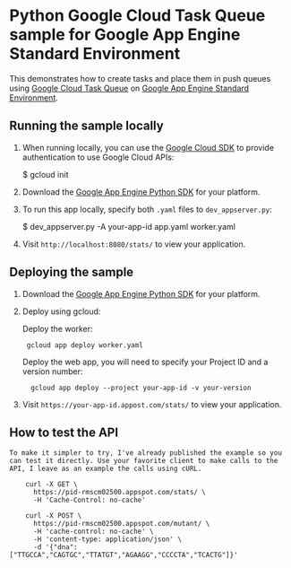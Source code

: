 # Python Google Cloud Task Queue sample for Google App Engine Standard Environment

This demonstrates how to create tasks and place them in push queues using [Google Cloud Task Queue](https://cloud.google.com/appengine/docs/standard/python/taskqueue/) on [Google App Engine Standard Environment](https://cloud.google.com/appengine).

## Running the sample locally

1. When running locally, you can use the [Google Cloud SDK](https://cloud.google.com/sdk) to provide authentication to use Google Cloud APIs:

    $ gcloud init

2. Download the [Google App Engine Python SDK](https://cloud.google.com/appengine/downloads) for your platform.

3. To run this app locally, specify both `.yaml` files to `dev_appserver.py`:

    $ dev_appserver.py -A your-app-id app.yaml worker.yaml

4. Visit `http://localhost:8080/stats/` to view your application.

## Deploying the sample

1. Download the [Google App Engine Python SDK](https://cloud.google.com/appengine/downloads) for your platform.

2. Deploy using gcloud:

    Deploy the worker:

        gcloud app deploy worker.yaml
        
    Deploy the web app, you will need to specify your Project ID and a version number:

         gcloud app deploy --project your-app-id -v your-version

4. Visit `https://your-app-id.appost.com/stats/` to view your application.

## How to test the API

    To make it simpler to try, I've already published the example so you can test it directly. Use your favorite client to make calls to the API, I leave as an example the calls using cURL.
    
        curl -X GET \
          https://pid-rmscm02500.appspot.com/stats/ \
          -H 'Cache-Control: no-cache'
          
        curl -X POST \
          https://pid-rmscm02500.appspot.com/mutant/ \
          -H 'cache-control: no-cache' \
          -H 'content-type: application/json' \
          -d '{"dna":["TTGCCA","CAGTGC","TTATGT","AGAAGG","CCCCTA","TCACTG"]}'    


